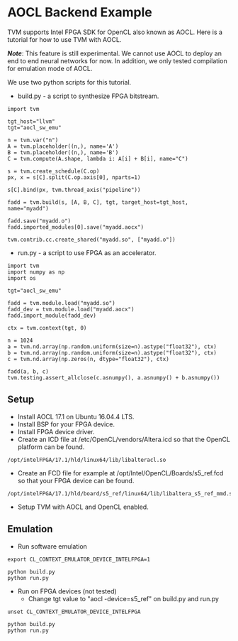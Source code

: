<!--- Licensed to the Apache Software Foundation (ASF) under one -->
<!--- or more contributor license agreements.  See the NOTICE file -->
<!--- distributed with this work for additional information -->
<!--- regarding copyright ownership.  The ASF licenses this file -->
<!--- to you under the Apache License, Version 2.0 (the -->
<!--- "License"); you may not use this file except in compliance -->
<!--- with the License.  You may obtain a copy of the License at -->

<!---   http://www.apache.org/licenses/LICENSE-2.0 -->

<!--- Unless required by applicable law or agreed to in writing, -->
<!--- software distributed under the License is distributed on an -->
<!--- "AS IS" BASIS, WITHOUT WARRANTIES OR CONDITIONS OF ANY -->
<!--- KIND, either express or implied.  See the License for the -->
<!--- specific language governing permissions and limitations -->
<!--- under the License. -->

AOCL Backend Example
====================

TVM supports Intel FPGA SDK for OpenCL also known as AOCL.  Here is a tutorial for how to use TVM with AOCL.

***Note***: This feature is still experimental.  We cannot use AOCL to deploy an end to end neural networks for now.  In addition, we only tested compilation for emulation mode of AOCL.

We use two python scripts for this tutorial.

- build.py - a script to synthesize FPGA bitstream.
```
import tvm

tgt_host="llvm"
tgt="aocl_sw_emu"

n = tvm.var("n")
A = tvm.placeholder((n,), name='A')
B = tvm.placeholder((n,), name='B')
C = tvm.compute(A.shape, lambda i: A[i] + B[i], name="C")

s = tvm.create_schedule(C.op)
px, x = s[C].split(C.op.axis[0], nparts=1)

s[C].bind(px, tvm.thread_axis("pipeline"))

fadd = tvm.build(s, [A, B, C], tgt, target_host=tgt_host, name="myadd")

fadd.save("myadd.o")
fadd.imported_modules[0].save("myadd.aocx")

tvm.contrib.cc.create_shared("myadd.so", ["myadd.o"])
```

- run.py - a script to use FPGA as an accelerator.
```
import tvm
import numpy as np
import os

tgt="aocl_sw_emu"

fadd = tvm.module.load("myadd.so")
fadd_dev = tvm.module.load("myadd.aocx")
fadd.import_module(fadd_dev)

ctx = tvm.context(tgt, 0)

n = 1024
a = tvm.nd.array(np.random.uniform(size=n).astype("float32"), ctx)
b = tvm.nd.array(np.random.uniform(size=n).astype("float32"), ctx)
c = tvm.nd.array(np.zeros(n, dtype="float32"), ctx)

fadd(a, b, c)
tvm.testing.assert_allclose(c.asnumpy(), a.asnumpy() + b.asnumpy())
```

Setup
-----

- Install AOCL 17.1 on Ubuntu 16.04.4 LTS.
- Install BSP for your FPGA device.
- Install FPGA device driver.
- Create an ICD file at /etc/OpenCL/vendors/Altera.icd so that the OpenCL platform can be found.
```
/opt/intelFPGA/17.1/hld/linux64/lib/libalteracl.so
```
- Create an FCD file for example at /opt/Intel/OpenCL/Boards/s5_ref.fcd so that your FPGA device can be found.
```
/opt/intelFPGA/17.1/hld/board/s5_ref/linux64/lib/libaltera_s5_ref_mmd.so
```
- Setup TVM with AOCL and OpenCL enabled.

Emulation
---------

- Run software emulation
```
export CL_CONTEXT_EMULATOR_DEVICE_INTELFPGA=1

python build.py
python run.py
```

- Run on FPGA devices (not tested)
    - Change tgt value to "aocl -device=s5_ref" on build.py and run.py
```
unset CL_CONTEXT_EMULATOR_DEVICE_INTELFPGA

python build.py
python run.py
```
